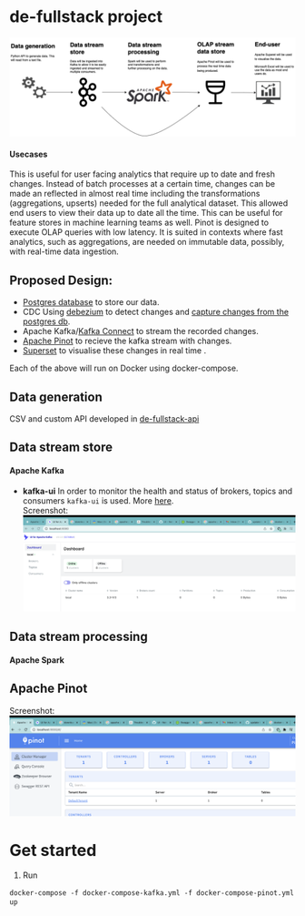 # de-fullstack project
![de-fullstack architecture](./images/architecture.drawio.png?raw=true "Title")


#### Usecases
This is useful for user facing analytics that require up to date and fresh changes. Instead of batch processes at a certain time, changes can be made an reflected in almost real time including the transformations (aggregations, upserts) needed for the full analytical dataset. This allowed end users to view their data up to date all the time.
This can be useful for feature stores in machine learning teams as well.
Pinot is designed to execute OLAP queries with low latency. It is suited in contexts where fast analytics, such as aggregations, are needed on immutable data, possibly, with real-time data ingestion.

## Proposed Design:
- [Postgres database](https://www.postgresql.org/about/) to store our data.
- CDC Using [debezium](https://debezium.io/#:~:text=Debezium%20is%20an%20open%20source,apps%20commit%20to%20your%20databases.) to detect changes and [capture changes from the postgres db](https://docs.confluent.io/5.4.4/connect/debezium-connect-postgres/index.html#:~:text=The%20Debezium%20PostgreSQL%20Connector%20is,level%20changes%20to%20that%20data.).
- Apache Kafka/[Kafka Connect](https://www.baeldung.com/kafka-connectors-guide) to stream the recorded changes.
- [Apache Pinot](https://docs.pinot.apache.org/) to recieve the kafka stream with changes.
- [Superset](https://superset.apache.org/docs/intro/) to visualise these changes in real time .

Each of the above will run on Docker using docker-compose.

## Data generation
CSV and custom API developed in [de-fullstack-api](https://github.com/knvsk/de-fullstack-api)
## Data stream store
#### Apache Kafka
 - **kafka-ui**
   In order to monitor the health and status of brokers, topics and consumers `kafka-ui` is used. More [here](https://github.com/provectus/kafka-ui).
   <br>
   Screenshot:
   ![kafka-ui-example](./images/kafka-ui-vanilla.png)

## Data stream processing
#### Apache Spark

## Apache Pinot
   Screenshot:
   ![pinot-example](./images/pinot-ui-vanilla.png)


# Get started
1. Run
```
docker-compose -f docker-compose-kafka.yml -f docker-compose-pinot.yml up
```

